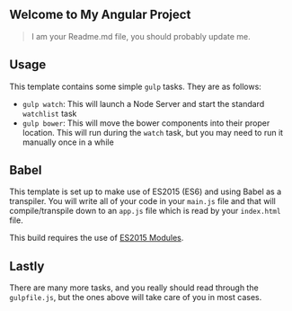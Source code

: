 ## Welcome to My Angular Project

> I am your Readme.md file, you should probably update me.


## Usage

This template contains some simple `gulp` tasks. They are as follows:

- `gulp watch`: This will launch a Node Server and start the standard `watchlist` task
- `gulp bower`: This will move the bower components into their proper location. This will run during the `watch` task, but you may need to run it manually once in a while


## Babel

This template is set up to make use of ES2015 (ES6) and using Babel as a transpiler. You will write all of your code in your `main.js` file and that will compile/transpile down to an `app.js` file which is read by your `index.html` file.

This build requires the use of [ES2015 Modules](https://developer.mozilla.org/en-US/docs/Web/JavaScript/Reference/Statements/import).

## Lastly

There are many more tasks, and you really should read through the `gulpfile.js`, but the ones above will take care of you in most cases.
